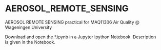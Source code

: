 # AEROSOL_REMOTE_SENSING
AEROSOL REMOTE SENSING practical for MAQ11306 Air Quality @ Wageningen University

Download and open the *.ipynb in a Jupyter Ipython Notebook. Description is given in the Notebook. 
